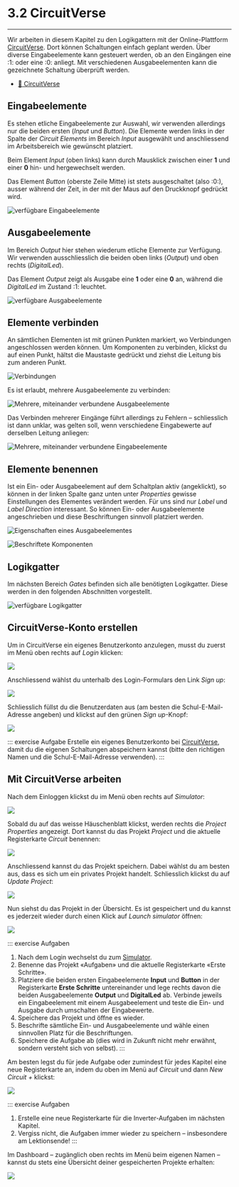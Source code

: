 # 3.2 CircuitVerse
---

Wir arbeiten in diesem Kapitel zu den Logikgattern mit der Online-Plattform [CircuitVerse](https://circuitverse.org/). Dort können Schaltungen einfach geplant werden. Über diverse Eingabeelemente kann gesteuert werden, ob an den Eingängen eine :1: oder eine :0: anliegt. Mit verschiedenen Ausgabeelementen kann die gezeichnete Schaltung überprüft werden.

* [:link: CircuitVerse](https://circuitverse.org/)

## Eingabeelemente

Es stehen etliche Eingabeelemente zur Auswahl, wir verwenden allerdings nur die beiden ersten (_Input_ und _Button_). Die Elemente werden links in der Spalte der _Circuit Elements_ im Bereich _Input_ ausgewählt und anschliessend im Arbeitsbereich wie gewünscht platziert.

Beim Element _Input_ (oben links) kann durch Mausklick zwischen einer **1** und einer **0** hin- und hergewechselt werden.

Das Element _Button_ (oberste Zeile Mitte) ist stets ausgeschaltet (also :0:), ausser während der Zeit, in der mit der Maus auf den Druckknopf gedrückt wird.

![verfügbare Eingabeelemente](./cv-input.png)

## Ausgabeelemente

Im Bereich _Output_ hier stehen wiederum etliche Elemente zur Verfügung. Wir verwenden ausschliesslich die beiden oben links (_Output_) und oben rechts (_DigitalLed_).

Das Element _Output_ zeigt als Ausgabe eine **1** oder eine **0** an, während die _DigitalLed_ im Zustand :1: leuchtet.

![verfügbare Ausgabeelemente](./cv-output.png)

## Elemente verbinden

An sämtlichen Elementen ist mit grünen Punkten markiert, wo Verbindungen angeschlossen werden können. Um Komponenten zu verbinden, klickst du auf einen Punkt, hältst die Maustaste gedrückt und ziehst die Leitung bis zum anderen Punkt.

![Verbindungen](./cv-connections.png)

Es ist erlaubt, mehrere Ausgabeelemente zu verbinden:

![Mehrere, miteinander verbundene Ausgabeelemente](./cv-multiple-output.png)

Das Verbinden mehrerer Eingänge führt allerdings zu Fehlern – schliesslich ist dann unklar, was gelten soll, wenn verschiedene Eingabewerte auf derselben Leitung anliegen:

![Mehrere, miteinander verbundene Eingabeelemente](./cv-multiple-input.png)

## Elemente benennen

Ist ein Ein- oder Ausgabeelement auf dem Schaltplan aktiv (angeklickt), so können in der linken Spalte ganz unten unter _Properties_ gewisse Einstellungen des Elementes verändert werden. Für uns sind nur _Label_ und _Label Direction_ interessant. So können Ein- oder Ausgabeelemente angeschrieben und diese Beschriftungen sinnvoll platziert werden.

![Eigenschaften eines Ausgabeelementes](./cv-properties.png)

![Beschriftete Komponenten](./cv-labelled.png)

## Logikgatter

Im nächsten Bereich _Gates_ befinden sich alle benötigten Logikgatter. Diese werden in den folgenden Abschnitten vorgestellt.

![verfügbare Logikgatter](./cv-gates.png)

## CircuitVerse-Konto erstellen

Um in CircuitVerse ein eigenes Benutzerkonto anzulegen, musst du zuerst im Menü oben rechts auf _Login_ klicken:

![](./cv-signup-1.png)

Anschliessend wählst du unterhalb des Login-Formulars den Link _Sign up_:

![](./cv-signup-2.png)

Schliesslich füllst du die Benutzerdaten aus (am besten die Schul-E-Mail-Adresse angeben) und klickst auf den grünen _Sign up_-Knopf:

![](./cv-signup-3.png)

::: exercise Aufgabe
Erstelle ein eigenes Benutzerkonto bei [CircuitVerse](https://circuitverse.org/users/sign_up), damit du die eigenen Schaltungen abspeichern kannst (bitte den richtigen Namen und die Schul-E-Mail-Adresse verwenden).
:::

## Mit CircuitVerse arbeiten

Nach dem Einloggen klickst du im Menü oben rechts auf _Simulator_:

![](./cv-signup-1.png)

Sobald du auf das weisse Häuschenblatt klickst, werden rechts die _Project Properties_ angezeigt. Dort kannst du das Projekt _Project_ und die aktuelle Registerkarte _Circuit_ benennen:

![](./cv-project-properties.png)

Anschliessend kannst du das Projekt speichern. Dabei wählst du am besten aus, dass es sich um ein privates Projekt handelt. Schliesslich klickst du auf _Update Project_:

![](./cv-save-project.png)

Nun siehst du das Projekt in der Übersicht. Es ist gespeichert und du kannst es jederzeit wieder durch einen Klick auf _Launch simulator_ öffnen:

![](./cv-project.png)

::: exercise Aufgaben
1. Nach dem Login wechselst du zum [Simulator](https://circuitverse.org/simulator).
2. Benenne das Projekt «Aufgaben» und die aktuelle Registerkarte «Erste Schritte».
3. Platziere die beiden ersten Eingabeelemente **Input** und **Button** in der Registerkarte **Erste Schritte** untereinander und lege rechts davon die beiden Ausgabeelemente **Output** und **DigitalLed** ab. Verbinde jeweils ein Eingabeelement mit einem Ausgabeelement und teste die Ein- und Ausgabe durch umschalten der Eingabewerte.
4. Speichere das Projekt und öffne es wieder.
5. Beschrifte sämtliche Ein- und Ausgabeelemente und wähle einen sinnvollen Platz für die Beschriftungen.
6. Speichere die Aufgabe ab (dies wird in Zukunft nicht mehr erwähnt, sondern versteht sich von selbst).
:::

Am besten legst du für jede Aufgabe oder zumindest für jedes Kapitel eine neue Registerkarte an, indem du oben im Menü auf _Circuit_ und dann _New Circuit +_ klickst:

![](./cv-new-circuit.png)

::: exercise Aufgaben
1. Erstelle eine neue Registerkarte für die Inverter-Aufgaben im nächsten Kapitel.
2. Vergiss nicht, die Aufgaben immer wieder zu speichern – insbesondere am Lektionsende!
:::

Im Dashboard – zugänglich oben rechts im Menü beim eigenen Namen – kannst du stets eine Übersicht deiner gespeicherten Projekte erhalten:

![](./cv-dashboard.png)
